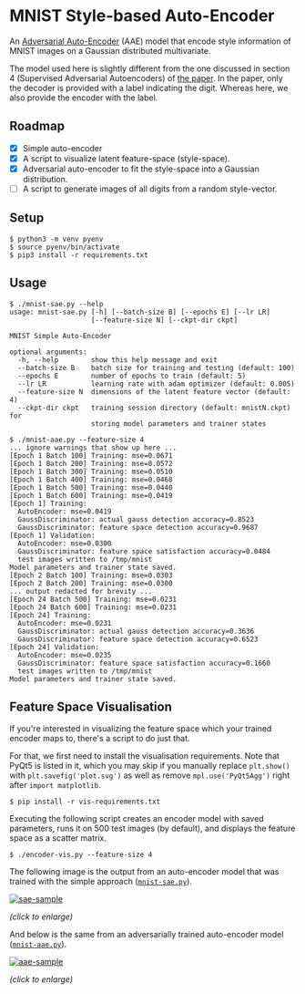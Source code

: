 # MNIST Style-based Auto-Encoder

An [Adversarial Auto-Encoder][aae] (AAE) model that encode style information of
MNIST images on a Gaussian distributed multivariate.

The model used here is slightly different from the one discussed in section 4
(Supervised Adversarial Autoencoders) of [the paper][aae]. In the paper, only
the decoder is provided with a label indicating the digit. Whereas here, we
also provide the encoder with the label.

[aae]: https://arxiv.org/abs/1511.05644

## Roadmap

- [x] Simple auto-encoder
- [x] A script to visualize latent feature-space (style-space).
- [x] Adversarial auto-encoder to fit the style-space into a Gaussian distribution.
- [ ] A script to generate images of all digits from a random style-vector.

## Setup

```
$ python3 -m venv pyenv
$ source pyenv/bin/activate
$ pip3 install -r requirements.txt
```

## Usage

```
$ ./mnist-sae.py --help
usage: mnist-sae.py [-h] [--batch-size B] [--epochs E] [--lr LR]
                    [--feature-size N] [--ckpt-dir ckpt]

MNIST Simple Auto-Encoder

optional arguments:
  -h, --help        show this help message and exit
  --batch-size B    batch size for training and testing (default: 100)
  --epochs E        number of epochs to train (default: 5)
  --lr LR           learning rate with adam optimizer (default: 0.005)
  --feature-size N  dimensions of the latent feature vector (default: 4)
  --ckpt-dir ckpt   training session directory (default: mnistN.ckpt) for
                    storing model parameters and trainer states
```

```
$ ./mnist-aae.py --feature-size 4
... ignore warnings that show up here ...
[Epoch 1 Batch 100] Training: mse=0.0671
[Epoch 1 Batch 200] Training: mse=0.0572
[Epoch 1 Batch 300] Training: mse=0.0510
[Epoch 1 Batch 400] Training: mse=0.0468
[Epoch 1 Batch 500] Training: mse=0.0440
[Epoch 1 Batch 600] Training: mse=0.0419
[Epoch 1] Training:
  AutoEncoder: mse=0.0419
  GaussDiscriminator: actual gauss detection accuracy=0.8523
  GaussDiscriminator: feature space detection accuracy=0.9687
[Epoch 1] Validation:
  AutoEncoder: mse=0.0300
  GaussDiscriminator: feature space satisfaction accuracy=0.0484
  test images written to /tmp/mnist
Model parameters and trainer state saved.
[Epoch 2 Batch 100] Training: mse=0.0303
[Epoch 2 Batch 200] Training: mse=0.0300
... output redacted for brevity ...
[Epoch 24 Batch 500] Training: mse=0.0231
[Epoch 24 Batch 600] Training: mse=0.0231
[Epoch 24] Training:
  AutoEncoder: mse=0.0231
  GaussDiscriminator: actual gauss detection accuracy=0.3636
  GaussDiscriminator: feature space detection accuracy=0.6523
[Epoch 24] Validation:
  AutoEncoder: mse=0.0235
  GaussDiscriminator: feature space satisfaction accuracy=0.1660
  test images written to /tmp/mnist
Model parameters and trainer state saved.
```

## Feature Space Visualisation

If you're interested in visualizing the feature space which your trained
encoder maps to, there's a script to do just that.

For that, we first need to install the visualisation requirements. Note that
PyQt5 is listed in it, which you may skip if you manually replace `plt.show()`
with `plt.savefig('plot.svg')` as well as remove `mpl.use('PyQt5Agg')` right
after `import matplotlib`.

```
$ pip install -r vis-requirements.txt
```

Executing the following script creates an encoder model with saved parameters,
runs it on 500 test images (by default), and displays the feature space as a
scatter matrix.

```
$ ./encoder-vis.py --feature-size 4
```

The following image is the output from an auto-encoder model that was trained
with the simple approach ([`mnist-sae.py`](./mnist-sae.py)).

[![sae-sample](https://i.imgur.com/fBaF6tcl.png)](https://i.imgur.com/fBaF6tc.png)

_(click to enlarge)_

And below is the same from an adversarially trained auto-encoder model
([`mnist-aae.py`](./mnist-aae.py)).

[![aae-sample](https://i.imgur.com/pI3iQyBl.png)](https://i.imgur.com/pI3iQyB.png)

_(click to enlarge)_
